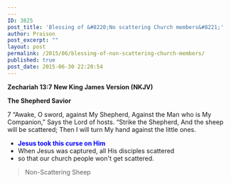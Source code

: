 ```yaml
---
---
ID: 3825
post_title: 'Blessing of &#8220;No scattering Church members&#8221;'
author: Praison
post_excerpt: ""
layout: post
permalink: /2015/06/blessing-of-non-scattering-church-members/
published: true
post_date: 2015-06-30 22:20:54
---
```

<strong>Zechariah 13:7</strong>
<strong> New King James Version (NKJV)</strong>

<strong>The Shepherd Savior</strong>

7 “Awake, O sword, against My Shepherd,
Against the Man who is My Companion,”
Says the Lord of hosts.
“Strike the Shepherd,
And the sheep will be scattered;
Then I will turn My hand against the little ones.
<ul>
	<li><span style="color: #0000ff;"><strong>Jesus took this curse on Him</strong></span></li>
	<li>When Jesus was captured, all His disciples scattered</li>
	<li>so that our church people won't get scattered.</li>
</ul>
<blockquote>Non-Scattering Sheep</blockquote>